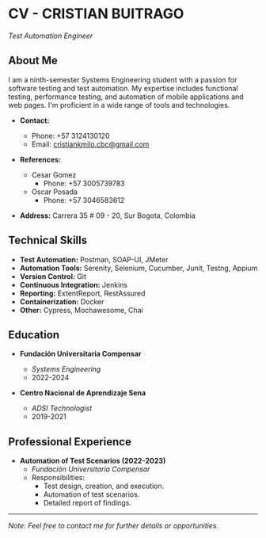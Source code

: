 # **CV - CRISTIAN BUITRAGO**
*Test Automation Engineer*

## **About Me**
I am a ninth-semester Systems Engineering student with a passion for software testing and test automation. My expertise includes functional testing, performance testing, and automation of mobile applications and web pages. I'm proficient in a wide range of tools and technologies.

- **Contact:** 
  - Phone: +57 3124130120
  - Email: cristiankmilo.cbc@gmail.com

- **References:**
  - Cesar Gomez
    - Phone: +57 3005739783
  - Oscar Posada
    - Phone: +57 3046583612

- **Address:**
  Carrera 35 # 09 - 20, Sur Bogota, Colombia

## **Technical Skills**
- **Test Automation:** Postman, SOAP-UI, JMeter
- **Automation Tools:** Serenity, Selenium, Cucumber, Junit, Testng, Appium
- **Version Control:** Git
- **Continuous Integration:** Jenkins
- **Reporting:** ExtentReport, RestAssured
- **Containerization:** Docker
- **Other:** Cypress, Mochawesome, Chai

## **Education**
- **Fundación Universitaria Compensar**
  - *Systems Engineering*
  - 2022-2024

- **Centro Nacional de Aprendizaje Sena**
  - *ADSI Technologist*
  - 2019-2021

## **Professional Experience**
- **Automation of Test Scenarios (2022-2023)**
  - *Fundación Universitaria Compensar*
  - Responsibilities:
    - Test design, creation, and execution.
    - Automation of test scenarios.
    - Detailed report of findings.


---

*Note: Feel free to contact me for further details or opportunities.*

